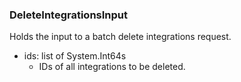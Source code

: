 ### DeleteIntegrationsInput
Holds the input to a batch delete integrations request.

- ids: list of System.Int64s
  - IDs of all integrations to be deleted.

